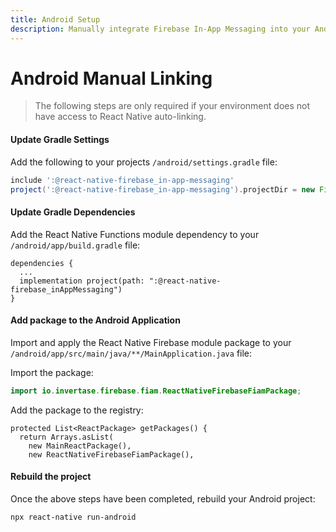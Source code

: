 ```yaml
---
title: Android Setup
description: Manually integrate Firebase In-App Messaging into your Android application.
---
```


# Android Manual Linking

> The following steps are only required if your environment does not have access to React Native
> auto-linking.

#### Update Gradle Settings

Add the following to your projects `/android/settings.gradle` file:

```groovy
include ':@react-native-firebase_in-app-messaging'
project(':@react-native-firebase_in-app-messaging').projectDir = new File(rootProject.projectDir, './../node_modules/@react-native-firebase/in-app-messaging/android')
```

#### Update Gradle Dependencies

Add the React Native Functions module dependency to your `/android/app/build.gradle` file:

```groovy{3}
dependencies {
  ...
  implementation project(path: ":@react-native-firebase_inAppMessaging")
}
```

#### Add package to the Android Application

Import and apply the React Native Firebase module package to your `/android/app/src/main/java/**/MainApplication.java` file:

Import the package:

```java
import io.invertase.firebase.fiam.ReactNativeFirebaseFiamPackage;
```

Add the package to the registry:

```java{4}
protected List<ReactPackage> getPackages() {
  return Arrays.asList(
    new MainReactPackage(),
    new ReactNativeFirebaseFiamPackage(),
```

#### Rebuild the project

Once the above steps have been completed, rebuild your Android project:

```bash
npx react-native run-android
```

